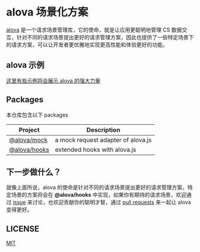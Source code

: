 # alova 场景化方案

[alova](https://github.com/alovajs/alova) 是一个请求场景管理库，它的使命，就是让应用更聪明地管理 CS 数据交互，针对不同的请求场景提出更好的请求管理方案，因此也提供了一些特定场景下的请求方案，可以让开发者更优雅地实现更高性能和体验更好的功能。

## alova 示例

[这里有些示例将会展示 alova 的强大力量](https://alova.js.org/category/%E7%A4%BA%E4%BE%8B)

## Packages

本仓库包含以下 packages

| Project                                                                        | Description                        |
| ------------------------------------------------------------------------------ | ---------------------------------- |
| [@alova/mock](https://github.com/alovajs/extensions/tree/main/packages/mock)   | a mock request adapter of alova.js |
| [@alova/hooks](https://github.com/alovajs/extensions/tree/main/packages/hooks) | extended hooks with alova.js       |

## 下一步做什么？

就像上面所说，alova 的使命是针对不同的请求场景提出更好的请求管理方案，特定场景的方案将会在 **@alova/hooks** 中实现，如果你有期待的请求场景，欢迎通过 [issue](https://github.com/alovajs/extensions/issues) 来讨论，也欢迎贡献你的聪明才智，通过 [pull requests](https://github.com/alovajs/extensions/pulls) 来一起让 alova 变得更好。

## LICENSE

[MIT](https://en.wikipedia.org/wiki/MIT_License)
